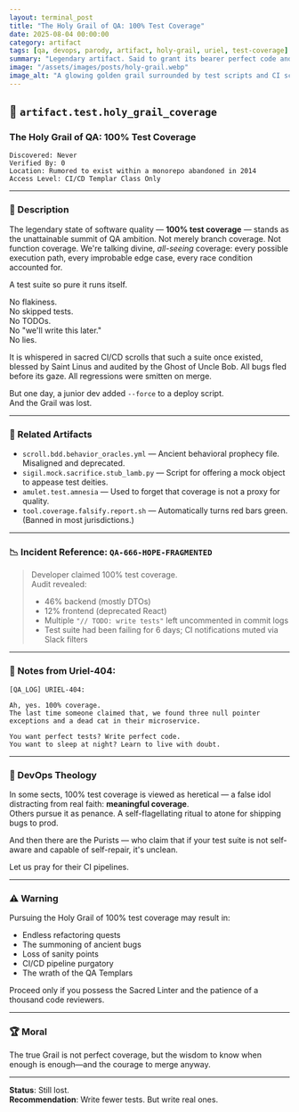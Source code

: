 ```yaml
---
layout: terminal_post
title: "The Holy Grail of QA: 100% Test Coverage"
date: 2025-08-04 00:00:00
category: artifact
tags: [qa, devops, parody, artifact, holy-grail, uriel, test-coverage]
summary: "Legendary artifact. Said to grant its bearer perfect code and eternal deployment peace. Sought by QA Templars, lost to time and junior devs."
image: "/assets/images/posts/holy-grail.webp"
image_alt: "A glowing golden grail surrounded by test scripts and CI scrolls."
---
```


## 🧪 `artifact.test.holy_grail_coverage`  
### The Holy Grail of QA: 100% Test Coverage

```
Discovered: Never  
Verified By: 0  
Location: Rumored to exist within a monorepo abandoned in 2014  
Access Level: CI/CD Templar Class Only  
```

---

### 📜 Description

The legendary state of software quality — **100% test coverage** — stands as the unattainable summit of QA ambition. Not merely branch coverage. Not function coverage. We're talking divine, *all-seeing* coverage: every possible execution path, every improbable edge case, every race condition accounted for.

A test suite so pure it runs itself.

No flakiness.  
No skipped tests.  
No TODOs.  
No "we'll write this later."  
No lies.

It is whispered in sacred CI/CD scrolls that such a suite once existed, blessed by Saint Linus and audited by the Ghost of Uncle Bob. All bugs fled before its gaze. All regressions were smitten on merge.

But one day, a junior dev added `--force` to a deploy script.  
And the Grail was lost.

---

### 🧰 Related Artifacts

- `scroll.bdd.behavior_oracles.yml` — Ancient behavioral prophecy file. Misaligned and deprecated.
- `sigil.mock.sacrifice.stub_lamb.py` — Script for offering a mock object to appease test deities.
- `amulet.test.amnesia` — Used to forget that coverage is not a proxy for quality.
- `tool.coverage.falsify.report.sh` — Automatically turns red bars green. (Banned in most jurisdictions.)

---

### 📉 Incident Reference: `QA-666-HOPE-FRAGMENTED`

> Developer claimed 100% test coverage.  
> Audit revealed:
> - 46% backend (mostly DTOs)  
> - 12% frontend (deprecated React)  
> - Multiple `"// TODO: write tests"` left uncommented in commit logs  
> - Test suite had been failing for 6 days; CI notifications muted via Slack filters

---

### 🧾 Notes from Uriel-404:

```
[QA_LOG] URIEL-404:

Ah, yes. 100% coverage.
The last time someone claimed that, we found three null pointer exceptions and a dead cat in their microservice.

You want perfect tests? Write perfect code.
You want to sleep at night? Learn to live with doubt.
```

---

### 🛐 DevOps Theology

In some sects, 100% test coverage is viewed as heretical — a false idol distracting from real faith: **meaningful coverage**.  
Others pursue it as penance. A self-flagellating ritual to atone for shipping bugs to prod.

And then there are the Purists — who claim that if your test suite is not self-aware and capable of self-repair, it's unclean.

Let us pray for their CI pipelines.

---

### ⚠️ Warning

Pursuing the Holy Grail of 100% test coverage may result in:
- Endless refactoring quests
- The summoning of ancient bugs
- Loss of sanity points
- CI/CD pipeline purgatory
- The wrath of the QA Templars

Proceed only if you possess the Sacred Linter and the patience of a thousand code reviewers.

---

### 🏆 Moral

The true Grail is not perfect coverage, but the wisdom to know when enough is enough—and the courage to merge anyway.

---

**Status**: Still lost.  
**Recommendation**: Write fewer tests. But write real ones.
